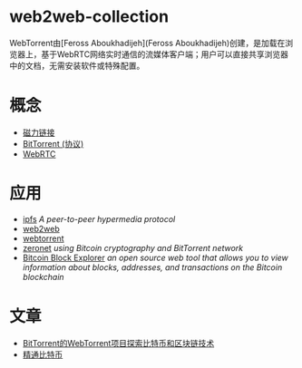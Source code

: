 # web2web-collection
WebTorrent由[Feross Aboukhadijeh](Feross Aboukhadijeh)创建，是加载在浏览器上，基于WebRTC网络实时通信的流媒体客户端；用户可以直接共享浏览器中的文档，无需安装软件或特殊配置。

# 概念

 * [磁力链接](https://zh.wikipedia.org/wiki/%E7%A3%81%E5%8A%9B%E9%93%BE%E6%8E%A5)
 * [BitTorrent (协议)](https://zh.wikipedia.org/wiki/BitTorrent_(%E5%8D%8F%E8%AE%AE))
 * [WebRTC](https://zh.wikipedia.org/wiki/WebRTC)

# 应用

* [ipfs](https://ipfs.io/)  _A peer-to-peer hypermedia protocol_
* [web2web](https://github.com/elendirx/web2web)
* [webtorrent](https://webtorrent.io/)
* [zeronet](https://zeronet.io/) _using Bitcoin cryptography and BitTorrent network_
* [Bitcoin Block Explorer](https://blockexplorer.com/) _an open source web tool that allows you to view information about blocks, addresses, and transactions on the Bitcoin blockchain_

# 文章

* [BitTorrent的WebTorrent项目探索比特币和区块链技术](https://m.wabi.com/news/18568.html)
* [精通比特币](http://zhibimo.com/read/wang-miao/mastering-bitcoin/index.html)


